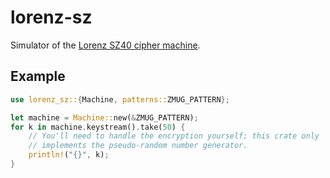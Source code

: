# lorenz-sz

Simulator of the [Lorenz SZ40 cipher machine](https://en.wikipedia.org/wiki/Lorenz_cipher).

## Example

```rust
use lorenz_sz::{Machine, patterns::ZMUG_PATTERN};

let machine = Machine::new(&ZMUG_PATTERN);
for k in machine.keystream().take(50) {
    // You'll need to handle the encryption yourself; this crate only
    // implements the pseudo-random number generator.
    println!("{}", k);
}
```
